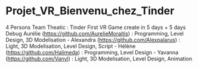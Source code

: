 # Projet_VR_Bienvenu_chez_Tinder
4 Persons Team
Theatic : Tinder
First VR Game create in 5 days + 5 days Debug
Aurélie (https://github.com/AurelieMoraitis) : Programming, Level Design, 3D Modelisation - 
Alexandra (https://github.com/Alexpalarus) : Light, 3D Modelisation, Level Design, Script - 
Hélène (https://github.com/Halimeda) : Programming, Level Design - 
Yavanna (https://github.com/Vanyl) : Light, 3D Modelisation, Level Design, Animation
